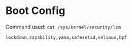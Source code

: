# Boot Config

Command used: `cat /sys/kernel/security/lsm`
```
lockdown,capability,yama,safesetid,selinux,bpf
```
